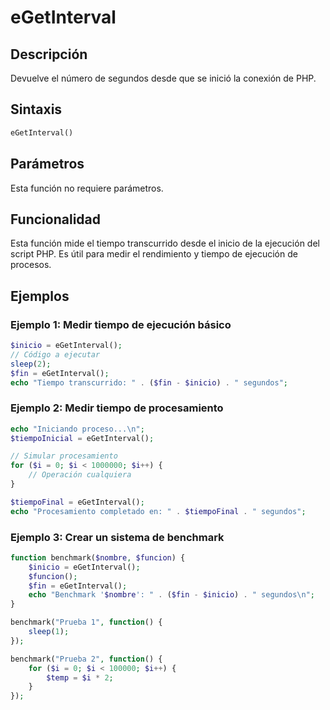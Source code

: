 # eGetInterval

## Descripción
Devuelve el número de segundos desde que se inició la conexión de PHP.

## Sintaxis
```php
eGetInterval()
```

## Parámetros
Esta función no requiere parámetros.

## Funcionalidad
Esta función mide el tiempo transcurrido desde el inicio de la ejecución del script PHP. Es útil para medir el rendimiento y tiempo de ejecución de procesos.

## Ejemplos

### Ejemplo 1: Medir tiempo de ejecución básico
```php
$inicio = eGetInterval();
// Código a ejecutar
sleep(2);
$fin = eGetInterval();
echo "Tiempo transcurrido: " . ($fin - $inicio) . " segundos";
```

### Ejemplo 2: Medir tiempo de procesamiento
```php
echo "Iniciando proceso...\n";
$tiempoInicial = eGetInterval();

// Simular procesamiento
for ($i = 0; $i < 1000000; $i++) {
    // Operación cualquiera
}

$tiempoFinal = eGetInterval();
echo "Procesamiento completado en: " . $tiempoFinal . " segundos";
```

### Ejemplo 3: Crear un sistema de benchmark
```php
function benchmark($nombre, $funcion) {
    $inicio = eGetInterval();
    $funcion();
    $fin = eGetInterval();
    echo "Benchmark '$nombre': " . ($fin - $inicio) . " segundos\n";
}

benchmark("Prueba 1", function() {
    sleep(1);
});

benchmark("Prueba 2", function() {
    for ($i = 0; $i < 100000; $i++) {
        $temp = $i * 2;
    }
});
```